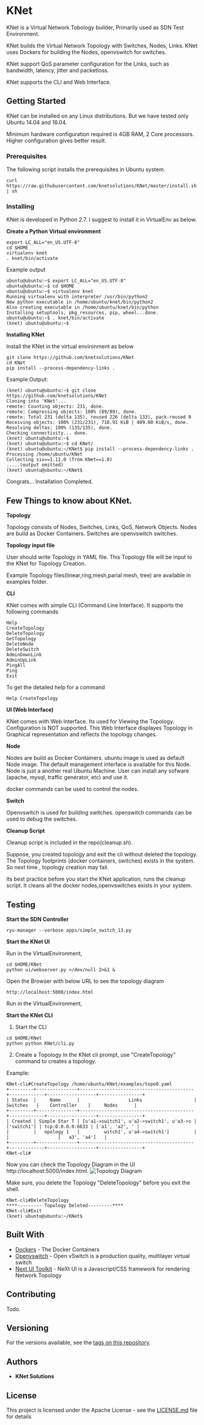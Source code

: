 # KNet

KNet is a Virtual Network Tobology builder, Primarily used as SDN Test Environment.

KNet builds the Virtual Network Topology with Switches, Nodes, Links. KNet uses Dockers for building the Nodes, openvswitch for switches.

KNet support QoS parameter configuration for the Links, such as bandwidth, latency, jitter and packetloss.

KNet supports the CLI and Web Interface. 


## Getting Started

KNet can be installed on any Linux distributions. But we have tested only Ubuntu 14.04 and 16.04.

Minimum hardware configuration required is 4GB RAM, 2 Core processors. Higher configuration gives better result. 


### Prerequisites

The following script installs the prerequisites in Ubuntu system. 

```
curl https://raw.githubusercontent.com/knetsolutions/KNet/master/install.sh | sh
```

### Installing

KNet is developed in Python 2.7. I suggest to install it in VirtualEnv as below. 

**Create a Python Virtual environment**

```
export LC_ALL="en_US.UTF-8"
cd $HOME
virtualenv knet
. knet/bin/activate
```

Example output
```
ubuntu@ubuntu:~$ export LC_ALL="en_US.UTF-8"
ubuntu@ubuntu:~$ cd $HOME
ubuntu@ubuntu:~$ virtualenv knet
Running virtualenv with interpreter /usr/bin/python2
New python executable in /home/ubuntu/knet/bin/python2
Also creating executable in /home/ubuntu/knet/bin/python
Installing setuptools, pkg_resources, pip, wheel...done.
ubuntu@ubuntu:~$ . knet/bin/activate
(knet) ubuntu@ubuntu:~$ 

```

**Installing KNet**

Install the KNet in the virtual environment as below
```
git clone https://github.com/knetsolutions/KNet
cd KNet
pip install --process-dependency-links .
```

Example Output:
```
(knet) ubuntu@ubuntu:~$ git clone https://github.com/knetsolutions/KNet
Cloning into 'KNet'...
remote: Counting objects: 231, done.
remote: Compressing objects: 100% (89/89), done.
remote: Total 231 (delta 135), reused 226 (delta 133), pack-reused 0
Receiving objects: 100% (231/231), 718.91 KiB | 409.00 KiB/s, done.
Resolving deltas: 100% (135/135), done.
Checking connectivity... done.
(knet) ubuntu@ubuntu:~$ 
(knet) ubuntu@ubuntu:~$ cd KNet/
(knet) ubuntu@ubuntu:~/KNet$ pip install --process-dependency-links .
Processing /home/ubuntu/KNet
Collecting six==1.11.0 (from KNet==1.0)
.....(output omitted)
(knet) ubuntu@ubuntu:~/KNet$
```
Congrats... Installation Completed.


## Few Things to know about KNet.


**Topology**

Topology consists of Nodes, Switches, Links, QoS, Network Objects. Nodes are build as Docker Containers. Switches are openvswitch switches. 

**Topology input file**

User should write Topology in YAML file. This Topology file will be input to the KNet for Topology Creation.

Example Topology files(linear,ring,mesh,parial mesh, tree) are available in examples folder. 

**CLI**

KNet comes with simple CLI (Command Line Interface). It supports the following commands

```
Help
CreateTopology
DeleteTopology
GetTopology
DeleteNode
DeleteSwitch
AdminDownLink
AdminUpLink
PingAll
Ping
Exit
```
To get the detailed help for a command

```
Help CreateTopology

```

**UI (Web Interface)**

KNet comes with Web Interface. Its used for Viewing the Topology. Configuration is NOT supported. This Web Interface displayes Topology in Graphical representation and reflects the topology changes. 

**Node**

Nodes are build as Docker Containers. ubuntu image is used as default Node image. The default management interface is available for this Node. 
Node is just a another real Ubuntu Machine. User can install any sofware (apache, mysql, traffic generator, etc) and use it.

docker commands can be used to control the nodes.

**Switch**

Openvswitch is used for building switches.  openswitch commands can be used to debug the switches.

**Cleanup Script**

Cleanup script is included in the repo(cleanup.sh).

Suppose, you created topology and exit the cli without deleted  the topology. The Topology footprints (docker containers, switches) exists in the system. So next time , topology creation may fail. 

Its best practice before you start the KNet application, runs the cleanup script. It cleans all the docker nodes,openvswitches  exists in your system.

## Testing

**Start the SDN Controller**

```
ryu-manager --verbose apps/simple_switch_13.py
```


**Start the KNet UI**

Run in the VirtualEnvironment,

```
cd $HOME/KNet
python ui/webserver.py >/dev/null 2>&1 &
```

Open the Browser with below URL to see the topology diagram

```
http://localhost:5000/index.html
```

Run in the VirtualEnvironment,

**Start the KNet CLI**

1. Start the CLI
```
cd $HOME/KNet
python python KNet/cli.py
```

2. Create a Topology
In the KNet cli prompt, use "CreateTopology" command to creates a topology.


Example:
```
KNet-cli#CreateTopology /home/ubuntu/KNet/examples/topo0.yaml
+---------+---------------+------------------------------------------+-------------+------------------+----------------+
| Status  |     Name      |                  Links                   |  Switches   |    Controller    |     Nodes      |
+---------+---------------+------------------------------------------+-------------+------------------+----------------+
| Created | Simple Star T | [u'a1->switch1', u'a2->switch1', u'a3->s | ['switch1'] | tcp:0.0.0.0:6633 | ['a1', 'a2', ' |
|         |   opology 1   |         witch1', u'a4->switch1']         |             |                  |   a3', 'a4']   |
+---------+---------------+------------------------------------------+-------------+------------------+----------------+
KNet-cli#
```

Now you can check the Topology Diagram in the UI http://localhost:5000/index.html. 
![Topology Diagram](docs/imgs/topo0.png?raw=true) 

Make sure, you delete the Topology "DeleteTopology" before you exit the shell.

```
KNet-cli#DeleteTopology
****--------- Topology Deleted---------****
KNet-cli#Exit
(knet) ubuntu@ubuntu:~/KNet$
```


## Built With

* [Dockers](https://www.docker.com/) - The Docker Containers
* [Openvswitch](http://openvswitch.github.io/) - Open vSwitch is a production quality, multilayer virtual switch 
* [Next UI Toolkit](https://github.com/NeXt-UI/next-tutorials) - NeXt UI is a Javascript/CSS framework for rendering Network Topology

## Contributing

Todo.

## Versioning

 For the versions available, see the [tags on this repository](https://github.com/knetsolutions/KNet/tags). 

## Authors

* **KNet Solutions** 

## License

This project is licensed under the Apache License - see the [LICENSE.md](LICENSE.md) file for details
